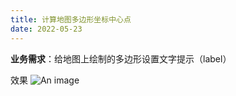 ```yaml
---
title: 计算地图多边形坐标中心点
date: 2022-05-23
---
```


**业务需求**：给地图上绘制的多边形设置文字提示（label）

效果
![An image](/map.png "vue官网logo")